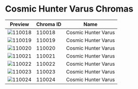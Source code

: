 # Cosmic Hunter Varus Chromas

| Preview | Chroma ID | Name |
|---------|-----------|------|
| ![110018](https://raw.communitydragon.org/latest/plugins/rcp-be-lol-game-data/global/default/v1/champion-chroma-images/110/110018.png) | 110018 | Cosmic Hunter Varus |
| ![110019](https://raw.communitydragon.org/latest/plugins/rcp-be-lol-game-data/global/default/v1/champion-chroma-images/110/110019.png) | 110019 | Cosmic Hunter Varus |
| ![110020](https://raw.communitydragon.org/latest/plugins/rcp-be-lol-game-data/global/default/v1/champion-chroma-images/110/110020.png) | 110020 | Cosmic Hunter Varus |
| ![110021](https://raw.communitydragon.org/latest/plugins/rcp-be-lol-game-data/global/default/v1/champion-chroma-images/110/110021.png) | 110021 | Cosmic Hunter Varus |
| ![110022](https://raw.communitydragon.org/latest/plugins/rcp-be-lol-game-data/global/default/v1/champion-chroma-images/110/110022.png) | 110022 | Cosmic Hunter Varus |
| ![110023](https://raw.communitydragon.org/latest/plugins/rcp-be-lol-game-data/global/default/v1/champion-chroma-images/110/110023.png) | 110023 | Cosmic Hunter Varus |
| ![110024](https://raw.communitydragon.org/latest/plugins/rcp-be-lol-game-data/global/default/v1/champion-chroma-images/110/110024.png) | 110024 | Cosmic Hunter Varus |